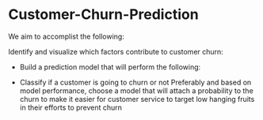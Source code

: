 # Customer-Churn-Prediction

We aim to accomplist the following:

Identify and visualize which factors contribute to customer churn:

- Build a prediction model that will perform the following:

- Classify if a customer is going to churn or not Preferably and based on model performance, choose a model that will attach a probability to the churn to make it easier for customer service to target low hanging fruits in their efforts to prevent churn
